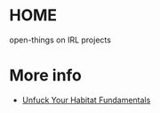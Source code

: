 HOME
====

open-things on IRL projects

# More info

* [Unfuck Your Habitat Fundamentals](http://unfuckyourhabitat.tumblr.com/post/14127683638/unfuck-your-habitat-fundamentals)